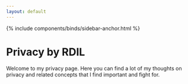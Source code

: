 ```yaml
---
layout: default
---
```

{% include components/binds/sidebar-anchor.html %}

# Privacy by RDIL

Welcome to my privacy page. Here you can find a lot of my thoughts on privacy and related concepts that I find important and fight for.
